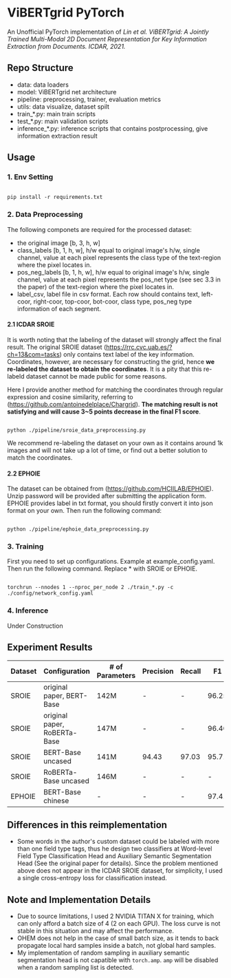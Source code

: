 # ViBERTgrid PyTorch

An Unofficial PyTorch implementation of *Lin et al. ViBERTgrid: A Jointly Trained Multi-Modal 2D Document Representation for Key Information Extraction from Documents. ICDAR, 2021.*

## Repo Structure

- data: data loaders
- model: ViBERTgrid net architecture
- pipeline: preprocessing, trainer, evaluation metrics
- utils: data visualize, dataset spilt
- train_*.py: main train scripts
- test_*.py: main validation scripts
- inference_*.py: inference scripts that contains postprocessing, give information extraction result

## Usage

### 1. Env Setting

```

pip install -r requirements.txt

```

### 2. Data Preprocessing

The following componets are required for the processed dataset:
- the original image [b, 3, h, w]
- class_labels [b, 1, h, w], h/w equal to original image's h/w, single channel, value at each pixel represents the class type of the text-region where the pixel locates in.
- pos_neg_labels [b, 1, h, w], h/w equal to original image's h/w, single channel, value at each pixel represents the pos_net type (see sec 3.3 in the paper) of the text-region where the pixel locates in. 
- label_csv, label file in csv format. Each row should contains text, left-coor, right-coor, top-coor, bot-coor, class type, pos_neg type information of each segment.

#### 2.1 ICDAR SROIE
It is worth noting that the labeling of the dataset will strongly affect the final result.
The original SROIE dataset (https://rrc.cvc.uab.es/?ch=13&com=tasks) only contains
text label of the key information. Coordinates, however, are necessary for constructing the grid, hence **we re-labeled the dataset to obtain the coordinates**. It is a pity that this re-labeld dataset cannot be made public for some reasons.

Here I provide another method for matching the coordinates through regular expression and cosine similarity, referring to (https://github.com/antoinedelplace/Chargrid). **The matching result is not satisfying and will cause 3~5 points decrease in the final F1 score**. 

```shell

python ./pipeline/sroie_data_preprocessing.py

```

We recommend re-labeling the dataset on your own as it contains around 1k images and will not take up a lot of time, or find out a better solution to match the coordinates.

#### 2.2 EPHOIE
The dataset can be obtained from (https://github.com/HCIILAB/EPHOIE). Unzip password will be provided after submitting the application form.  
EPHOIE provides label in txt format, you should firstly convert it into json format on your own. Then run the following command:

```shell

python ./pipeline/ephoie_data_preprocessing.py

```

### 3. Training

First you need to set up configurations. Example at example_config.yaml. Then run the following command. Replace * with SROIE or EPHOIE.

```shell

torchrun --nnodes 1 --nproc_per_node 2 ./train_*.py -c ./config/network_config.yaml

```

### 4. Inference

Under Construction

## Experiment Results

|Dataset|Configuration|# of Parameters|Precision|Recall|F1|
|--|--|--|--|--|--|
|SROIE|original paper, BERT-Base|142M|-|-|96.25|
|SROIE|original paper, RoBERTa-Base|147M|-|-|96.40|
|SROIE|BERT-Base uncased|141M|94.43|97.03|95.71|
|SROIE|RoBERTa-Base uncased|146M|-|-|-|
|EPHOIE|BERT-Base chinese|-|-|-|97.41|


## Differences in this reimplementation
- Some words in the author's custom dataset could be labeled with more than one field type tags, thus he design two classifiers at Word-level Field Type Classification Head and Auxiliary Semantic Segmentation Head (See the original paper for details). Since the problem mentioned above does not appear in the ICDAR SROIE dataset, for simplicity, I used a single cross-entropy loss for classification instead.

## Note and Implementation Details
- Due to source limitations, I used 2 NVIDIA TITAN X for training, which can only afford a batch size of 4 (2 on each GPU). The loss curve is not stable in this situation and may affect the performance.
- OHEM does not help in the case of small batch size, as it tends to back propagate local hard samples inside a batch, not global hard samples.
- My implementation of random sampling in auxiliary semantic segmentation head is not capatible with `torch.amp`. `amp` will be disabled when a random sampling list is detected.